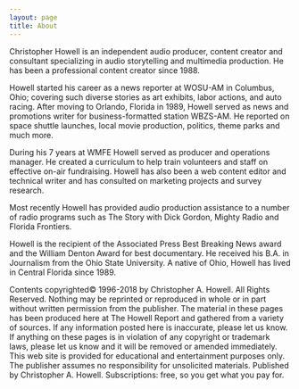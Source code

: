 ```yaml
---
layout: page
title: About
---
```

Christopher Howell is an independent audio producer, content creator and consultant specializing in audio storytelling and multimedia production. He has been a professional content creator since 1988.

Howell started his career as a news reporter at WOSU-AM in Columbus, Ohio; covering such diverse stories as art exhibits, labor actions, and auto racing. After moving to Orlando, Florida in 1989, Howell served as news and promotions writer for business-formatted station WBZS-AM. He reported on space shuttle launches, local movie production, politics, theme parks and much more.

During his 7 years at WMFE Howell served as producer and operations manager. He created a curriculum to help train volunteers and staff on effective on-air fundraising. Howell has also been a web content editor and technical writer and has consulted on marketing projects and survey research.

Most recently Howell has provided audio production assistance to a number of radio programs such as The Story with Dick Gordon, Mighty Radio and Florida Frontiers.

Howell is the recipient of the Associated Press Best Breaking News award and the William Denton Award for best documentary. He received his B.A. in Journalism from the Ohio State University. A native of Ohio, Howell has lived in Central Florida since 1989.

Contents copyrighted© 1996-2018 by Christopher A. Howell. All Rights Reserved. Nothing may be reprinted or reproduced in whole or in part without written permission from the publisher. The material in these pages has been produced here at The Howell Report and gathered from a variety of sources. If any information posted here is inaccurate, please let us know. If anything on these pages is in violation of any copyright or trademark laws, please let us know and it will be removed or amended immediately. This web site is provided for educational and entertainment purposes only. The publisher assumes no responsibility for unsolicited materials. Published by Christopher A. Howell. Subscriptions: free, so you get what you pay for.
